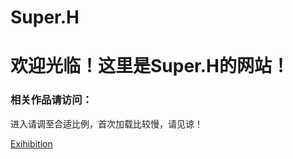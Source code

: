 # Super.H
<html>
<head>
<meta charset="utf-8">
<title>菜鸟教程(runoob.com)</title>
</head>
<body>
    <h1>欢迎光临！这里是Super.H的网站！</h1>
    <h3>相关作品请访问：<a href = "https://icnrlz.axshare.com"target="_blank"></a></h3>
    <p>进入请调至合适比例，首次加载比较慢，请见谅！</p>
    <a href="https://icnrlz.axshare.com" target="_blank">Exihibition</a>
</body>
</html>
